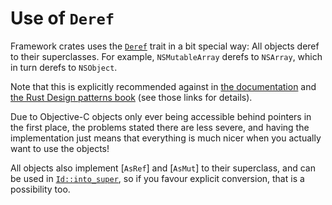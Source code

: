 # Use of `Deref`

Framework crates uses the [`Deref`] trait in a bit special way: All objects
deref to their superclasses. For example, `NSMutableArray` derefs to
`NSArray`, which in turn derefs to `NSObject`.

Note that this is explicitly recommended against in [the
documentation][`Deref`] and [the Rust Design patterns
book][anti-pattern-deref] (see those links for details).

Due to Objective-C objects only ever being accessible behind pointers in
the first place, the problems stated there are less severe, and having the
implementation just means that everything is much nicer when you actually
want to use the objects!

All objects also implement [`AsRef`] and [`AsMut`] to their superclass,
and can be used in [`Id::into_super`], so if you favour explicit
conversion, that is a possibility too.

[`Deref`]: std::ops::Deref
[`ClassType`]: crate::ClassType
[anti-pattern-deref]: https://rust-unofficial.github.io/patterns/anti_patterns/deref.html
[`Id::into_super`]: crate::rc::Id::into_super
